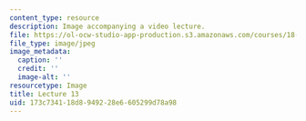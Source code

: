 ```yaml
---
content_type: resource
description: Image accompanying a video lecture.
file: https://ol-ocw-studio-app-production.s3.amazonaws.com/courses/18-01-single-variable-calculus-fall-2006/173c734118d8949228e6605299d78a98_lec13.jpg
file_type: image/jpeg
image_metadata:
  caption: ''
  credit: ''
  image-alt: ''
resourcetype: Image
title: Lecture 13
uid: 173c7341-18d8-9492-28e6-605299d78a98
---
```

